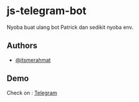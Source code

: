 # js-telegram-bot

Nyoba buat ulang bot Patrick dan sedikit nyoba env.

## Authors

- [@itsmerahmat](https://github.com/itsmerahmat)

## Demo

Check on : [Telegram](https://t.me/Patrickstar_bot)
